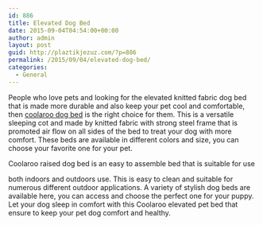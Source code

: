 ```yaml
---
id: 886
title: Elevated Dog Bed
date: 2015-09-04T04:54:00+00:00
author: admin
layout: post
guid: http://plaztikjezuz.com/?p=886
permalink: /2015/09/04/elevated-dog-bed/
categories:
  - General
---
```

People who love pets and looking for the elevated knitted fabric dog bed that is made more durable and also keep your pet cool and comfortable, then [coolaroo dog bed](http://cozywinters.com/shop/coolaroo-dog-bed.html) is the right choice for them. This is a versatile sleeping cot and made by knitted fabric with strong steel frame that is promoted air flow on all sides of the bed to treat your dog with more comfort. These beds are available in different colors and size, you can choose your favorite one for your pet. 

Coolaroo raised dog bed is an easy to assemble bed that is suitable for use
  
both indoors and outdoors use. This is easy to clean and suitable for numerous different outdoor applications. A variety of stylish dog beds are available here, you can access and choose the perfect one for your puppy. Let your dog sleep in comfort with this Coolaroo elevated pet bed that ensure to keep your pet dog comfort and healthy.